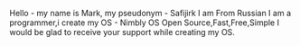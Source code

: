 Hello - my name is Mark, my pseudonym - Safijirk
I am From Russian
I am a programmer,i create my OS - Nimbly OS
Open Source,Fast,Free,Simple
I would be glad to receive your support while creating my OS.

<!---
Safijirk0/Safijirk0 is a ✨ special ✨ repository because its `README.md` (this file) appears on your GitHub profile.
You can click the Preview link to take a look at your changes.
--->
